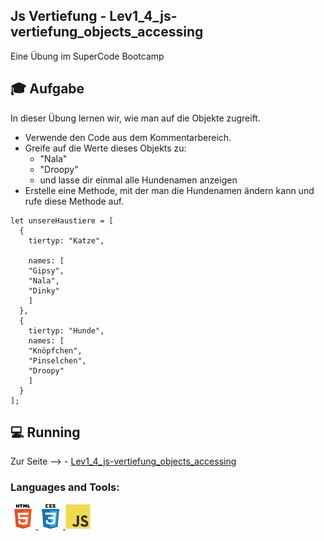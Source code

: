## Js Vertiefung - Lev1_4_js-vertiefung_objects_accessing

Eine Übung im SuperCode Bootcamp

## 🎓 Aufgabe

In dieser Übung lernen wir, wie man auf die Objekte zugreift.

- Verwende den Code aus dem Kommentarbereich.
- Greife auf die Werte dieses Objekts zu:
  - "Nala"
  - "Droopy"
  - und lasse dir einmal alle Hundenamen anzeigen
- Erstelle eine Methode, mit der man die Hundenamen ändern kann und rufe diese Methode auf.

```
let unsereHaustiere = [
  {
	tiertyp: "Katze",

	names: [
  	"Gipsy",
  	"Nala",
  	"Dinky"
	]
  },
  {
	tiertyp: "Hunde",
	names: [
  	"Knöpfchen",
  	"Pinselchen",
  	"Droopy"
	]
  }
];
```

## 💻 Running

Zur Seite —> - [Lev1_4_js-vertiefung_objects_accessing](https://mukkez.github.io/Bootcamp/tasks/Day_61/Lev1_4_js-vertiefung_objects_accessing/)

<p align="left">
</p>

<h3 align="left">Languages and Tools:</h3>
<p align="left"> <a href="https://www.w3schools.com/html/" target="_blank" rel="noreferrer"> <img src="https://raw.githubusercontent.com/devicons/devicon/master/icons/html5/html5-original-wordmark.svg" alt="html5" width="40" height="40"/> </a>
<a href="https://www.w3schools.com/css/" target="_blank" rel="noreferrer"> <img src="https://raw.githubusercontent.com/devicons/devicon/master/icons/css3/css3-original-wordmark.svg" alt="css3" width="40" height="40"/> </a> 
<a href="https://www.w3schools.com/css/" target="_blank" rel="noreferrer"> <img src="https://raw.githubusercontent.com/devicons/devicon/master/icons/javascript/javascript-original.svg" alt="css3" width="40" height="40"/> </a> </p>
